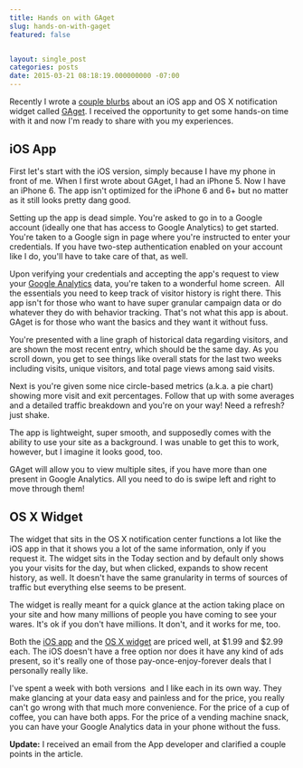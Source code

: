```yaml
---
title: Hands on with GAget
slug: hands-on-with-gaget
featured: false


layout: single_post
categories: posts
date: 2015-03-21 08:18:19.000000000 -07:00
---
```


Recently I wrote a [couple blurbs](https://johnathan.org/posts/2015/03/gaget.html) about an iOS app and OS X notification widget called [GAget](http://gagetapp.com/). I received the opportunity to get some hands-on time with it and now I'm ready to share with you my experiences.

## iOS App

First let's start with the iOS version, simply because I have my phone in front of me. When I first wrote about GAget, I had an iPhone 5. Now I have an iPhone 6. The app isn't optimized for the iPhone 6 and 6+ but no matter as it still looks pretty dang good.

Setting up the app is dead simple. You're asked to go in to a Google account (ideally one that has access to Google Analytics) to get started. You're taken to a Google sign in page where you're instructed to enter your credentials. If you have two-step authentication enabled on your account like I do, you'll have to take care of that, as well.

Upon verifying your credentials and accepting the app's request to view your [Google Analytics](https://google.com/analytics) data, you're taken to a wonderful home screen. &nbsp;All the essentials you need to keep track of visitor history is right there. This app isn't for those who want to have super granular campaign data or do whatever they do with behavior tracking. That's not what this app is about. GAget is for those who want the basics and they want it without fuss.

You're presented with a line graph of historical data regarding visitors, and are shown the most recent entry, which should be the same day. As you scroll down, you get to see things like overall stats for the last two weeks including visits, unique visitors, and total page views among said visits.

Next is you're given some nice circle-based metrics (a.k.a. a pie chart) showing more visit and exit percentages. Follow that up with some averages and a detailed traffic breakdown and you're on your way! Need a refresh? just shake.

The app is lightweight, super smooth, and supposedly comes with the ability to use your site as a background. I was unable to get this to work, however, but I imagine it looks good, too.

GAget will allow you to view multiple sites, if you have more than one present in Google Analytics. All you need to do is swipe left and right to move through them!

## OS X Widget

The widget that sits in the OS X notification center functions a lot like the iOS app in that it shows you a lot of the same information, only if you request it. The widget sits in the Today section and by default only shows you your visits for the day, but when clicked, expands to show recent history, as well. It doesn't have the same granularity in terms of sources of traffic but everything else seems to be present.

The widget is really meant for a quick glance at the action taking place on your site and how many millions of people you have coming to see your wares. It's ok if you don't have millions. It don't, and it works for me, too.

Both the [iOS app](https://itunes.apple.com/us/app/gaget/id716442061) and the [OS X widget](https://itunes.apple.com/us/app/gaget-simple-widget-for-google/id968487158?mt=12) are priced well, at $1.99 and $2.99 each. The iOS doesn't have a free option nor does it have any kind of ads present, so it's really one of those pay-once-enjoy-forever deals that I personally really like.

I've spent a week with both versions &nbsp;and I like each in its own way. They make glancing at your data easy and painless and for the price, you really can't go wrong with that much more convenience. For the price of a cup of coffee, you can have both apps. For the price of a vending machine snack, you can have your Google Analytics data in your phone without the fuss.

**Update:** I received an email from the App developer and clarified a couple points in the article.


